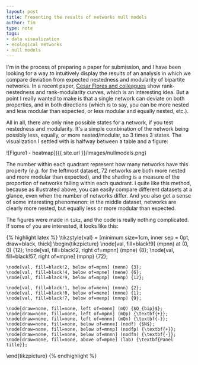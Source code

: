 ```yaml
---
layout: post
title: Presenting the results of networks null models
author: Tim
type: note
tags:
- data visualization
- ecological networks
- null models
---
```


I'm in the process of preparing a paper for submission, and I have been looking for a way to intuitively display the results of an analysis in which we compare deviation from expected nestedness and modularity of bipartite networks. In a recent paper, [Cesar Flores and colleagues](http://www.ncbi.nlm.nih.gov/pubmed/21709225) show rank-nestedness and rank-modularity curves, which is an interesting idea. But a point I really wanted to make is that a single network can deviate on both properties, and in both directions (which is to say, you can be more nested and less modular than expected, or less modular and equally nested, etc.).

All in all, there are only nine possible states for a network, if you test nestedness and modularity. It's a simple combination of the network being possibly less, equally, or more nested/modular, so 3 times 3 states. The visualization I settled with is halfway between a table and a figure:

![Figure1 - heatmap]({{ site.url }}/images/nullmodels.png)

The number within each quadrant represent how many networks have this property (*e.g.* for the leftmost dataset, 72 networks are both more nested and more modular than expected), and the shading is a measure of the proportion of networks falling within each quadrant. I quite like this method, because as illustrated above, you can easily compare different datasets at a glance, even when the number of networks differ. And you also get a sense of some interesting phenomenon: in the middle dataset, networks are clearly more nested, but equally less or more modular than expected.

The figures were made in `tikz`, and the code is really nothing complicated. If some of you are interested, it looks like this:

{% highlight latex %}
\tikzstyle{val} = [minimum size=1cm, inner sep = 0pt, draw=black, thick]
\begin{tikzpicture}
	\node[val, fill=black!9] (mpnn) at (0, 0) {12};
	\node[val, fill=black!2, right of=mpnn] (mpne) {8};
	\node[val, fill=black!57, right of=mpne] (mpnp) {72};
	
	\node[val, fill=black!2, below of=mpnn] (menn) {3};
	\node[val, fill=black!4, below of=mpne] (mene) {6};
	\node[val, fill=black!9, below of=mpnp] (menp) {12};

	\node[val, fill=black!1, below of=menn] (mnnn) {2};
	\node[val, fill=black!0, below of=mene] (mnne) {1};
	\node[val, fill=black!7, below of=menp] (mnnp) {9};

	\node[draw=none, fill=none, left of=menn] (mQ) {$Q_{bip}$};
	\node[draw=none, fill=none, left of=mpnn] (mQp) {\textbf{+}};
	\node[draw=none, fill=none, left of=mnnn] (mQn) {\textbf{-}};
	\node[draw=none, fill=none, below of=mnne] (nodf) {$N$};
	\node[draw=none, fill=none, below of=mnnp] (nodfp) {\textbf{+}};
	\node[draw=none, fill=none, below of=mnnn] (nodfn) {\textbf{-}};
	\node[draw=none, fill=none, above of=mpne] (lab) {\textbf{Panel title}};
\end{tikzpicture}
{% endhighlight %}
